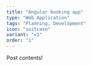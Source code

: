 ```yaml
---
title: "Angular booking app"
type: "Web Application"
tags: "Planning, Development"
icon: "suitcase"
variant: "v1"
order: "1"
---
```


Post contents!
